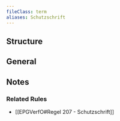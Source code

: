```yaml
---
fileClass: term
aliases: Schutzschrift
---
```


## Structure

## General

## Notes

### Related Rules

- [[EPGVerfO#Regel 207 - Schutzschrift]]
